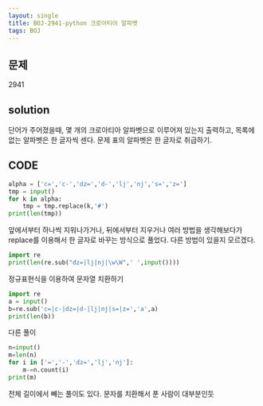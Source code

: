 ```yaml
---
layout: single
title: BOJ-2941-python 크로아티아 알파벳
tags: BOJ
---
```


## 문제  
2941

## solution  
단어가 주어졌을때, 몇 개의 크로아티아 알파벳으로 이루어져 있는지 출력하고, 목록에 없는 알파벳은 한 글자씩 센다. 문제 표의 알파벳은 한 글자로 취급하기.

## CODE  

```python
alpha = ['c=','c-','dz=','d-','lj','nj','s=','z=']
tmp = input()
for k in alpha:
    tmp = tmp.replace(k,'#')
print(len(tmp))
```
앞에서부터 하나씩 지워나가거나, 뒤에서부터 지우거나 여러 방법을 생각해보다가 replace를 이용해서 한 글자로 바꾸는 방식으로 풀었다. 다른 방법이 있을지 모르겠다.
    
```python
import re
print(len(re.sub("dz=|lj|nj|\w\W",' ',input())))
```
정규표현식을 이용하여 문자열 치환하기


```python
import re
a = input()
b=re.sub('c=|c-|dz=|d-|lj|nj|s=|z=','a',a)
print(len(b))
```
다른 풀이


```python
n=input()
m=len(n)
for i in ['=','-','dz=','lj','nj']:
    m-=n.count(i)
print(m)
```
전체 길이에서 빼는 풀이도 있다. 문자를 치환해서 푼 사람이 대부분인듯